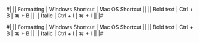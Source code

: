
#|
||
Formatting
|
Windows Shortcut
|
Mac OS Shortcut
||
||
Bold text
|
Ctrl + B
|
⌘ + B
||
||
Italic
|
Ctrl + I
|
⌘ + I
||
|#



#|
||
Formatting
|
Windows Shortcut
|
Mac OS Shortcut
||
||
Bold text
|
Ctrl + B
|
⌘ + B
||
||
Italic
|
Ctrl + I
|
⌘ + I
||
|#

